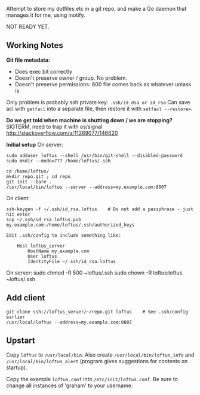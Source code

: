 Attempt to store my dotfiles etc in a git repo, and make a Go daemon that manages it for me, using inotify.

NOT READY YET.

## Working Notes

**Git file metadata:**

  - Does exec bit correctly
  - Doesn't preserve owner / group. No problem.
  - Doesn't preserve permissions: 600 file comes back as whatever umask is

Only problem is probably ssh private key: `.ssh/id_dsa or id_rsa`
Can save acl with `getfacl` into a separate file, then restore it with `setfacl --restore=`.

**Do we get told when machine is shutting down / we are stopping?**
SIGTERM, need to trap it with os/signal
http://stackoverflow.com/a/11269077/146620

**Initial setup**
On server:

    sudo adduser loftus --shell /usr/bin/git-shell --disabled-password
    sudo mkdir --mode=777 /home/loftus/.ssh

    cd /home/loftus/
    mkdir repo.git ; cd repo
    git init --bare .
    /usr/local/bin/loftus --server --address=my.example.com:8007

On client:

    ssh-keygen -f ~/.ssh/id_rsa.loftus    # Do not add a passphrase - just hit enter
    scp ~/.ssh/id_rsa.loftus.pub my.example.com:/home/loftus/.ssh/authorized_keys

    Edit .ssh/config to include something like:

        Host loftus_server
            HostName my.example.com
            User loftus
            IdentityFile ~/.ssh/id_rsa.loftus

On server:
    sudo chmod -R 500 ~loftus/.ssh
    sudo chown -R loftus:loftus ~loftus/.ssh

## Add client

    git clone ssh://loftus_server/~/repo.git loftus    # See .ssh/config earlier
    /usr/local/loftus --address=my.example.com:8007

## Upstart

Copy `loftus` to `/usr/local/bin`. Also create `/usr/local/bin/loftus_info` and `/usr/local/bin/loftus_alert` (program gives suggestions for contents on startup).

Copy the example `loftus.conf` into `/etc/init/loftus.conf`. Be sure to change all instances of 'graham' to your username.
